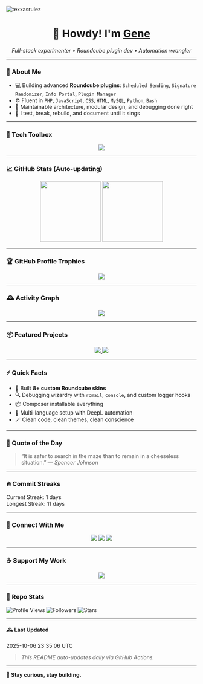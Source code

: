<p align="left"> <img src="https://komarev.com/ghpvc/?username=texxasrulez&label=Profile%20views&color=0e75b6&style=plastic" alt="texxasrulez" /> </p>

<h1 align="center">🤠 Howdy! I'm <a href="https://github.com/texxasrulez">Gene</a></h1>
<p align="center">
  <em>Full-stack experimenter • Roundcube plugin dev • Automation wrangler</em>
</p>

---

### 🧠 About Me

- 💻 Building advanced **Roundcube plugins**: `Scheduled Sending`, `Signature Randomizer`, `Info Portal`, `Plugin Manager`
- ⚙️ Fluent in `PHP`, `JavaScript`, `CSS`, `HTML`, `MySQL`, `Python`, `Bash`
- 🧩 Maintainable architecture, modular design, and debugging done right
- 🔭 I test, break, rebuild, and document until it sings

---

### 🧰 Tech Toolbox

<p align="center">
  <img src="https://skillicons.dev/icons?i=php,html,css,js,python,bash,git,github,vscode,linux,mysql,sqlite,markdown" />
</p>

---

### 📈 GitHub Stats (Auto-updating)

<p align="center">
  <img height="160" src="https://github-readme-stats.vercel.app/api?username=texxasrulez&show_icons=true&theme=tokyonight&count_private=true" />
  <img height="160" src="https://github-readme-stats.vercel.app/api/top-langs/?username=texxasrulez&layout=compact&theme=tokyonight" />
</p>

---

### 🏆 GitHub Profile Trophies

<p align="center">
  <img src="https://github-profile-trophy.vercel.app/?username=texxasrulez&theme=onedark&no-frame=true&margin-w=10&column=6" />
</p>

---

### 🕰️ Activity Graph

<p align="center">
  <img src="https://github-readme-activity-graph.vercel.app/graph?username=texxasrulez&theme=react-dark&hide_border=true&area=true" />
</p>

---

### 📦 Featured Projects

<p align="center">
  <a href="https://github.com/texxasrulez/scheduled_sending">
    <img src="https://github-readme-stats.vercel.app/api/pin/?username=texxasrulez&repo=scheduled_sending&theme=tokyonight" />
  </a>
  <a href="https://github.com/texxasrulez/signature_randomizer">
    <img src="https://github-readme-stats.vercel.app/api/pin/?username=texxasrulez&repo=signature_randomizer&theme=tokyonight" />
  </a>
</p>

---

### ⚡ Quick Facts

- 🎨 Built **8+ custom Roundcube skins**
- 🔍 Debugging wizardry with `rcmail`, `console`, and custom logger hooks
- 📦 Composer installable everything
- 🧭 Multi-language setup with DeepL automation
- 🪄 Clean code, clean themes, clean conscience

---

### 💬 Quote of the Day
<!--QUOTE:START-->
> “It is safer to search in the maze than to remain in a cheeseless situation.”
— <em>Spencer Johnson</em>
<!--QUOTE:END-->

---

### 🔥 Commit Streaks
<!--STREAKS:START-->
Current Streak: 1 days  
Longest Streak: 11 days
<!--STREAKS:END-->

---

### 🔗 Connect With Me

<p align="center">
  <a href="https://github.com/texxasrulez"><img src="https://img.shields.io/badge/GitHub-%23181717.svg?&style=for-the-badge&logo=github&logoColor=white" /></a>
  <a href="mailto:texxasrulez@example.com"><img src="https://img.shields.io/badge/Email-%23EA4335.svg?&style=for-the-badge&logo=gmail&logoColor=white" /></a>
  <a href="https://www.linkedin.com/in/yourprofile"><img src="https://img.shields.io/badge/LinkedIn-%230A66C2.svg?&style=for-the-badge&logo=linkedin&logoColor=white" /></a>
</p>

---

### ☕ Support My Work

<p align="center">
  <a href="https://www.buymeacoffee.com/texxasrulez">
    <img src="https://img.shields.io/badge/Buy%20Me%20a%20Coffee-ffdd00?style=for-the-badge&logo=buy-me-a-coffee&logoColor=black" />
  </a>
</p>

---

### 🧩 Repo Stats

![Profile Views](https://komarev.com/ghpvc/?username=texxasrulez&color=blueviolet)
![Followers](https://img.shields.io/github/followers/texxasrulez?style=social)
![Stars](https://img.shields.io/github/stars/texxasrulez?style=social)

---

#### 🕰️ Last Updated
<!--DATE:START-->
2025-10-06 23:35:06 UTC
<!--DATE:END-->

> _This README auto-updates daily via GitHub Actions._

---

**🚀 Stay curious, stay building.**
